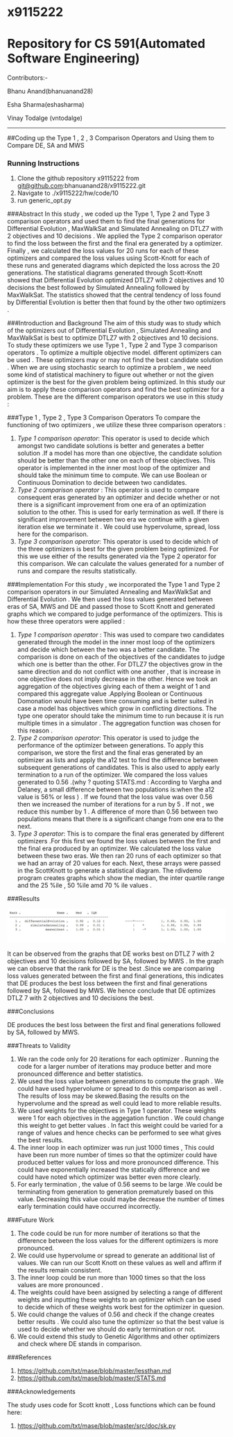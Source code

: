 # x9115222

# Repository for CS 591(Automated Software Engineering)

Contributors:-

  Bhanu Anand(bhanuanand28)
  
  Esha Sharma(eshasharma)
  
  Vinay Todalge (vntodalge)

_____________________________________________________________________________________________________________________________

##Coding up the Type 1 , 2 , 3 Comparison Operators and Using them to Compare DE, SA and MWS 

### Running Instructions 
  1. Clone the github repository x9115222 from git@github.com:bhanuanand28/x9115222.git
  2. Navigate to ./x9115222/hw/code/10 
  3. run generic_opt.py
  

###Abstract
In this study , we coded up the Type 1, Type 2 and Type 3 comparison operators and used them to find the final generations for 
Differential Evolution , MaxWalkSat and Simulated Annealing on DTLZ7 with 2 objectives and 10 decisions . We applied the Type 2 
comparison operator to find the loss between the first and the final era generated by a optimizer. Finally , we calculated the loss 
values for 20 runs for each of these optimizers and compared the loss values using Scott-Knott for each of these runs and generated
diagrams which depicted the loss across the 20 generations. The statistical diagrams generated through Scott-Knott showed that 
Differential Evolution optimized DTLZ7 with 2 objectives and 10 decisions the best followed by Simulated Annealing followed by 
MaxWalkSat.  The statistics showed that the central tendency of loss found by Differential Evolution is better then that found by the 
other two optimizers . 

###Introduction and Background
The aim of this study was to study which of the optimizers out of Differential Evolution , Simulated Annealing and MaxWalkSat is 
best to optimize DTLZ7 with 2 objectives and 10 decisions. To study these optimizers we use Type 1 , Type 2 and Type 3 comparison 
operators . To optimize a multiple objective model. different optimizers can be used . These optimizers may or may not find the best 
candidate solution . When we are using stochastic search to optimize a problem , we need some kind of statistical machinery to figure 
out whether or not the given optimizer is the best for the given problem being optimized. In this study our aim is to apply these 
comparison operators and find the best optimizer for a problem. These are the different comparison operators we use in this study : 

###Type 1 , Type 2 , Type 3 Comparison Operators
To compare the functioning of two optimizers , we utilize these three comparison operators : 
  1.  *Type 1 comparison operator*: This operator is used to decide which amongst two candidate solutions is better and generates a
       better solution .If a model has more than one objective, the candidate solution should be better than the other one on each 
       of these objectives. This operator is implemented in the inner most loop of the optimizer and should take the minimum time to
       compute. We can use Boolean or Continuous Domination to decide between two candidates.
  2.   *Type 2 comparison operator* : This operator is used to compare consequent eras generated by an optimizer and decide whether
        or not there is a significant improvement from one era of an optimization solution to the other. This is used for early 
        termination as well. If there is significant improvement between two era we continue with a given iteration else we terminate
        it . We could use hypervolume, spread, loss here for the comparison.
  3.   *Type 3 comparison operator*: This operator is used to decide which of the three optimizers is best for the given problem being 
        optimized. For this we use either of the results generated via the Type 2 operator for this comparison. We can calculate the 
        values generated for a number of runs and compare the results statistically. 

###Implementation 
For this study , we incorporated the Type 1 and Type 2 comparison operators in our Simulated Annealing and MaxWalkSat and Differential
Evolution . We then used the loss values generated between eras of SA, MWS and DE and passed those to Scott Knott and generated 
graphs which we compared to judge performance of the optimizers. This is how these three operators were applied : 
  1.  *Type 1 comparison operator* : This was used to compare two candidates generated through the model in the inner most loop of the
       optimizers and decide which between the two was a better candidate. The comparison is done on each of the objectives of the
       candidates to judge which one is better than the other. For DTLZ7 the objectives grow in the same direction and do not conflict 
       with one another , that is increase in one objective does not imply decrease in the other. Hence we took an aggregation of the 
       objectives giving each of them a weight of 1 and compared this aggregate value .Applying Boolean or Continuous Domonation would
       have been time consuming and is better suited in case a model has objectives which grow in conflicting directions. The type
       one operator should take the minimum time to run because it is run multiple times in a simulator . The aggregation function
       was chosen for this reason .
  2.  *Type 2 comparison operator*: This operator is used to judge the performance of the optimizer between generations. To apply 
       this comparison, we store the first and the final eras generated by an optimizer as lists and apply the a12 test to find the 
       difference between subsequent generations of candidates. This is also used to apply early termination to a run of the optimizer.
       We compared the loss values generated to 0.56 .(why ? quoting STATS.md : According to Vargha and Delaney, a small difference
       between two populations is:when the a12 value is 56% or less ) . If we found that the loss value was over 0.56 then we
       increased the number of iterations for a run by 5 . If not , we reduce this number by 1 . A difference of more than 0.56
       between two populations means that there is a significant change from one era to the next.  
  3.  *Type 3 operator*: This is to compare the final eras generated by different optimizers .For this first we found the loss values
       between the first and the final era produced by an optimizer. We calculated the loss value between these two eras. We then ran
       20 runs of each optimizer so that we had an array of 20 values for each. Next, these arrays were passed in the ScottKnott to 
       generate a statistical diagram. The rdivdemo program creates graphs which show the median, the inter quartile range and
       the 25 %ile , 50 %ile amd 70 % ile values . 

###Results

![alt tag](https://github.com/bhanuanand28/x9115222/blob/master/hw/code/8/ScreenShot/Output.jpg)

It can be observed from the graphs that DE works best on DTLZ 7 with 2 objectives and 10 decisions followed by SA, followed by MWS . 
In the graph we can observe that the rank for DE is the best .Since we are comparing loss values generated between the first and final
generations, this indicates that DE produces the best loss between the first and final generations followed by SA, followed by MWS.
We hence conclude that DE optimizes DTLZ 7 with 2 objectives and 10 decisions the best.

###Conclusions

DE produces the best loss between the first and final generations followed by SA, followed by MWS.


###Threats to Validity 

1. We ran the code only for 20 iterations for each optimizer . Running the code for a larger number of iterations may produce better
and more pronounced difference and better statistics. 
2. We used the loss value between generations to compute the graph . We could have used hypervolume or spread to do this 
comparison as well . The results of loss may be skewed.Basing the results on the hypervolume and the spread as well could lead to 
more reliable results. 
3. We used weights for the objectives in Type 1 operator. These weights were 1 for each objectives in the aggegation function . We 
could change this weight to get better values . In fact this weight could be varied for a range of values and hence checks can be 
performed to see what gives the best results.
4. The inner loop in each optimizer was run just 1000 times , This could have been run more number of times so that the optimizer
could have produced better values for loss and more pronounced difference. This could have exponentially increased the statically 
difference and we could have noted which optimizer was better even more clearly.
5. For early termination , the value of 0.56 seems to be large .We could be terminating from generation to generation prematurely 
based on this value. Decreasing this value could maybe decrease the number of times early termination could have occurred incorrectly.

###Future Work 

1. The code could be run for more number of iterations so that the difference between the loss values for the different optimizers 
is more pronounced. 
2. We could use hypervolume or spread to generate an additional list of values. We can run our Scott Knott on these values as well 
and affirm if the results remain consistent. 
3. The inner loop could be run more than 1000 times so that the loss values are more pronounced . 
4. The weights could have been assigned by selecting a range of different weights and inputting these weights to an optimizer 
which can be used to decide which of these weights work best for the optimizer in quesion.
5. We could change the values of 0.56 and check if the change creates better results . We could also tune the optimizer so that 
the best value is used to decide whether we should do early termination or not. 
6. We could extend this study to Genetic Algorithms and other optimizers and check where DE stands in comparison.

###References

1. https://github.com/txt/mase/blob/master/lessthan.md
2. https://github.com/txt/mase/blob/master/STATS.md

###Acknowledgements

The study uses code for Scott knott , Loss functions which can be found here: 
 1.  https://github.com/txt/mase/blob/master/src/doc/sk.py




